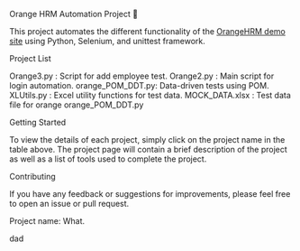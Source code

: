 Orange HRM Automation Project 🧪

This project automates the different functionality of the [OrangeHRM demo site](https://opensource-demo.orangehrmlive.com/) using Python, Selenium, and unittest framework.


 Project List

 Orange3.py :        Script for add employee test. 
 Orange2.py :        Main script for login automation. 
 orange_POM_DDT.py:  Data-driven tests using POM. 
 XLUtils.py  :       Excel utility functions for test data. 
 MOCK_DATA.xlsx :    Test data file for orange orange_POM_DDT.py 

 Getting Started

To view the details of each project, simply click on the project name in the table above. The project page will contain a brief description of the project as well as a list of tools used to complete the project.

 Contributing

If you have any feedback or suggestions for improvements, please feel free to open an issue or pull request.







Project name: 
What.

dad


